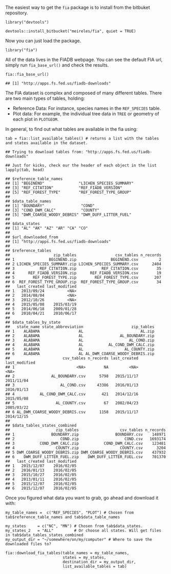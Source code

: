 The easiest way to get the `fia` package is to install from the bitbuket
repository.

    library("devtools")

    devtools::install_bitbucket("meireles/fia", quiet = TRUE)

Now you can just load the package.

    library("fia")

All of the data lives in the FIADB webpage. You can see the default FIA
url, simply run `fia_base_url()` and check the results.

    fia::fia_base_url()

    ## [1] "http://apps.fs.fed.us/fiadb-downloads"

The FIA dataset is complex and composed of many different tables. There
are two main types of tables, holding:

-   Reference Data: For instance, species names in the
    `REF_SPECIES` table.
-   Plot data: For example, the individual tree data in `TREE` or
    geometry of each plot in `PLOTGEOM`.

In general, to find out what tables are available in the fia using:

    tab = fia::list_available_tables() # returns a list with the tables and states available in the dataset.

    ## Trying to download tables from: "http://apps.fs.fed.us/fiadb-downloads"

    ## Just for kicks, check our the header of each object in the list
    lapply(tab, head)

    ## $reference_table_names
    ## [1] "BEGINEND"               "LICHEN_SPECIES_SUMMARY"
    ## [3] "REF_CITATION"           "REF_FIADB_VERSION"     
    ## [5] "REF_FOREST_TYPE"        "REF_FOREST_TYPE_GROUP" 
    ## 
    ## $data_table_names
    ## [1] "BOUNDARY"                "COND"                   
    ## [3] "COND_DWM_CALC"           "COUNTY"                 
    ## [5] "DWM_COARSE_WOODY_DEBRIS" "DWM_DUFF_LITTER_FUEL"   
    ## 
    ## $data_states
    ## [1] "AL" "AK" "AZ" "AR" "CA" "CO"
    ## 
    ## $url_downloaded_from
    ## [1] "http://apps.fs.fed.us/fiadb-downloads"
    ## 
    ## $reference_tables
    ##                   zip_tables                 csv_tables n_records
    ## 1               BEGINEND.zip               BEGINEND.csv         2
    ## 2 LICHEN_SPECIES_SUMMARY.zip LICHEN_SPECIES_SUMMARY.csv      2404
    ## 3           REF_CITATION.zip           REF_CITATION.csv        35
    ## 4      REF_FIADB_VERSION.zip      REF_FIADB_VERSION.csv        19
    ## 5        REF_FOREST_TYPE.zip        REF_FOREST_TYPE.csv       207
    ## 6  REF_FOREST_TYPE_GROUP.zip  REF_FOREST_TYPE_GROUP.csv        34
    ##   last_created last_modified
    ## 1   2013/09/24          <NA>
    ## 2   2014/08/04          <NA>
    ## 3   2012/10/26          <NA>
    ## 4   2015/05/08    2015/03/19
    ## 5   2014/06/18    2009/01/28
    ## 6   2010/04/21    2010/06/17
    ## 
    ## $data_tables_by_state
    ##   state_name state_abbreviation                     zip_tables
    ## 1    ALABAMA                 AL                         AL.zip
    ## 2    ALABAMA                 AL                AL_BOUNDARY.zip
    ## 3    ALABAMA                 AL                    AL_COND.zip
    ## 4    ALABAMA                 AL           AL_COND_DWM_CALC.zip
    ## 5    ALABAMA                 AL                  AL_COUNTY.zip
    ## 6    ALABAMA                 AL AL_DWM_COARSE_WOODY_DEBRIS.zip
    ##                       csv_tables n_records last_created last_modified
    ## 1                           <NA>        NA         <NA>          <NA>
    ## 2                AL_BOUNDARY.csv      5798   2015/11/17    2011/11/04
    ## 3                    AL_COND.csv     43386   2016/01/13    2016/01/13
    ## 4           AL_COND_DWM_CALC.csv       421   2014/12/16    2015/05/08
    ## 5                  AL_COUNTY.csv        67   2002/04/23    2005/03/22
    ## 6 AL_DWM_COARSE_WOODY_DEBRIS.csv      1158   2015/11/17    2014/12/15
    ## 
    ## $data_tables_states_combined
    ##                    zip_tables                  csv_tables n_records
    ## 1                BOUNDARY.zip                BOUNDARY.csv    148971
    ## 2                    COND.zip                    COND.csv   1693174
    ## 3           COND_DWM_CALC.zip           COND_DWM_CALC.csv    123481
    ## 4                  COUNTY.zip                  COUNTY.csv      3204
    ## 5 DWM_COARSE_WOODY_DEBRIS.zip DWM_COARSE_WOODY_DEBRIS.csv    437932
    ## 6    DWM_DUFF_LITTER_FUEL.zip    DWM_DUFF_LITTER_FUEL.csv    701370
    ##   last_created last_modified
    ## 1   2015/12/07    2016/02/05
    ## 2   2016/01/13    2016/02/05
    ## 3   2015/10/27    2016/02/05
    ## 4   2013/01/11    2016/02/05
    ## 5   2015/12/07    2016/02/05
    ## 6   2015/12/07    2016/02/05

Once you figured what data you want to grab, go ahead and download it
with:

    my_table_names =  c("REF_SPECIES", "PLOT") # Chosen from tab$reference_table_names and tab$data_table_names

    my_states     = c("NC", "MN") # Chosen from tab$data_states.
    my_states_2   = "ALL"         # Or choose all states. Will get files in tab$data_tables_states_combined
    my_output_dir = "~/somewhere/on/my/computer" # Where to save the downloaded files to?

    fia::download_fia_tables(table_names = my_table_names,
                             states = my_states,
                             destination_dir = my_output_dir,
                             list_available_tables = tab)
